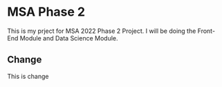 # MSA Phase 2

This is my prject for MSA 2022 Phase 2 Project.
I will be doing the Front-End Module and Data Science Module.

## Change

This is change

